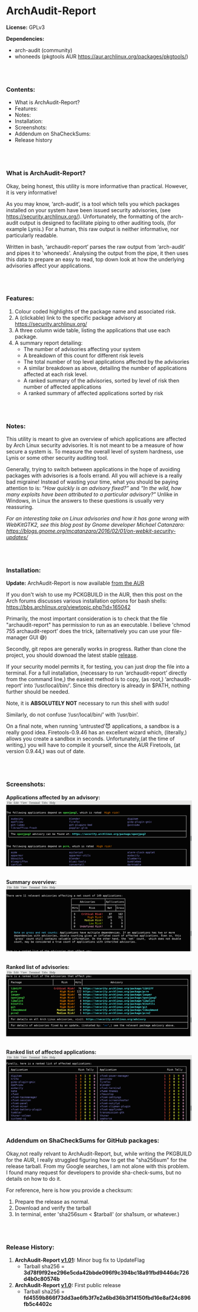 # ArchAudit-Report
**License:** GPLv3

**Dependencies:**
* arch-audit (community)
* whoneeds (pkgtools AUR  https://aur.archlinux.org/packages/pkgtools/)

<br><br>
### Contents:
* What is ArchAudit-Report?
* Features:
* Notes:
* Installation:
* Screenshots:
* Addendum  on ShaCheckSums:
* Release history

<br><br>
### What is ArchAudit-Report?
Okay, being honest, this utility is more informative than practical. However, it is very informative!

As you may know, ‘arch-audit’, is a tool which tells you which packages installed on your system have been issued security advisories, (see https://security.archlinux.org/). Unfortunately, the formatting of the arch-audit output is designed to facilitate piping to other auditing tools, (for example Lynis.) For a human, this raw output is neither informative, nor particularly readable.

Written in bash, ‘archaudit-report’ parses the raw output from ‘arch-audit’ and pipes it to 'whoneeds'. Analysing the output from the pipe, it then uses this data to prepare an easy to read, top down look at how the underlying advisories affect your applications.

<br><br>
### Features:
1. Colour coded highlights of the package name and associated risk.
2. A (clickable) link to the specific  package advisory at  https://security.archlinux.org/
3. A three column wide table, listing the applications that use each package.
4. A summary report detailing:
      * The number of advisories affecting your system
      * A breakdown of this count for different risk levels
      * The total number of top level applications affected by the advisories
      * A similar breakdown as above, detailing the number of applications affected at each risk level.
      * A ranked summary of the advisories, sorted by level of risk then number of affected applications
      * A ranked summary of affected applications sorted by risk

<br><br>
### Notes:
This utility is meant to give an overview of which applications are affected by Arch Linux security advisories. It is not meant to be a measure of how secure a system is. To measure the overall level of system hardness, use Lynis or some other security auditing tool.

Generally, trying to switch between applications in the hope of avoiding packages with advisories is a fools errand. All you will achieve is a really bad migraine! Instead of wasting your time, what you should be paying attention to is: *“How quickly is an advisory fixed?”*  and *“In the wild, how many exploits have been attributed to a particular advisory?”*  Unlike in Windows, in Linux the answers to these questions is usually very reassuring.

*For an interesting take on Linux advisories and how it has gone wrong with WebKitGTK2, see this blog post by Gnome developer Michael Catanzaro: https://blogs.gnome.org/mcatanzaro/2016/02/01/on-webkit-security-updates/*

<br><br>
### Installation:

**Update:** ArchAudit-Report is now available [from the AUR](https://aur.archlinux.org/packages/archaudit-report/)

If you don't wish to use my PCKGBUILD in the AUR, then this post on the Arch forums discusses various installation options for bash shells: https://bbs.archlinux.org/viewtopic.php?id=165042

Primarily, the most important consideration is to check that the file "archaudit-report" has permission to run as an executable. I believe 'chmod 755  archaudit-report’ does the trick, (alternatively you can use your file-manager GUI 😅)

Secondly, git repos are generally works in progress. Rather than clone the project, you should downoad the latest stable [release](https://github.com/Irvinehimself/ArchAudit-Report/releases).

If your security model permits it, for testing, you can just drop the file into a terminal. For a full installation, (necessary to run ‘archaudit-report’ directly from the command line,) the easiest method is to copy, (as root,) ‘archaudit-report’ into ‘/usr/local/bin/’. Since this directory is already in  $PATH, nothing further should be needed.

Note, it is **ABSOLUTELY NOT** necessary to run this shell with sudo!

Similarly, do not confuse ‘/usr/local/bin/’ with ‘/usr/bin’.

On a final note, when running ‘untrusted’😈 applications, a sandbox is a really good idea.  Firetools-0.9.46  has an excellent wizard which, (literally,)  allows you create a sandbox in seconds. Unfortunately,(at the time of writing,) you will have to compile it yourself, since the AUR Firetools, (at version 0.9.44,) was out of date.

<br><br>
### Screenshots:

**Applications affected by an advisory:**
![Advisory tables](/screenshots/Advisories.png?raw=true "Create git repo Advisory Tables")
<br><br>

**Summary overview:**
![Summary overview](/screenshots/Overview.png?raw=true "Summary Overview")
<br><br>

**Ranked list of advisories:**
![Advisory list](/screenshots/AdvisoryList.png?raw=true "Advisory List")
<br><br>

**Ranked list of affected applications:**
![Application list](/screenshots/ApplicationList.png?raw=true "Application List")
<br><br>

### Addendum  on ShaCheckSums for GitHub packages:
Okay,not really relvant to ArchAudit-Report, but, while writing the PKGBUILD for the AUR, I really struggled figuring how to get the "sha256sum" for the release tarball. From my Google searches, I am not alone with this problem. I found many request for developers to provide sha-check-sums, but no details on how to do it.

For reference, here is how you provide a checksum:
1. Prepare the release as normal.
2. Download and verify the tarball
3. In terminal, enter 'sha256sum < $tarball' (or sha1sum, or whatever.)

<br><br>
### Release History:
1. **ArchAudit-Report [v1.01](https://github.com/Irvinehimself/ArchAudit-Report/archive/v1.01.tar.gz):**          Minor bug fix to UpdateFlag
    * Tarball sha256 = **3d78f9f92ee296e5cda42bbde096f9c394bc18a91fbd9446dc726d4b0c80574b**
2. **ArchAudit-Report [v1.0](https://github.com/Irvinehimself/ArchAudit-Report/archive/v1.0.tar.gz):**           First public release
    * Tarball sha256 = **fd4559b866f73dd3ae6fb3f7e2a6bd36b3f14150fbd16e8af24c896fb5c4402c**

